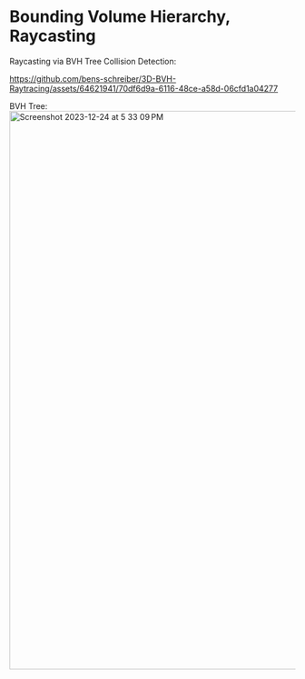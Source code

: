 # Bounding Volume Hierarchy, Raycasting


Raycasting via BVH Tree Collision Detection:

https://github.com/bens-schreiber/3D-BVH-Raytracing/assets/64621941/70df6d9a-6116-48ce-a58d-06cfd1a04277

BVH Tree:
<img width="983" alt="Screenshot 2023-12-24 at 5 33 09 PM" src="https://github.com/bens-schreiber/3D-BVH-Raytracing/assets/64621941/add53fb6-348b-4f8b-a85d-9ef379eb3a8e">

